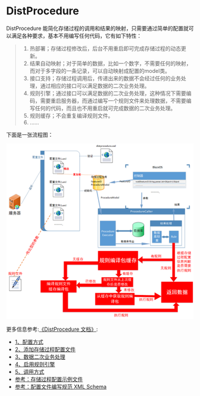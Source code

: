 # DistProcedure

DistProcedure 能简化存储过程的调用和结果的映射，只需要通过简单的配置就可以满足各种要求，基本不用编写任何代码，它有如下特性：
> 1. 热部署；存储过程修改后，后台不用重启即可完成存储过程的动态更新。
> 2. 结果自动映射；对于简单的数据，比如一个数字，不需要任何的映射，而对于多字段的一条记录，可以自动映射成配置的model类。
> 3. 接口支持；存储过程调用后，传递出来的数据不会经过任何的业务处理，通过相应的接口可以满足数据的二次业务处理。
> 4. 规则引擎；通过接口可以满足数据的二次业务处理，这种情况下需要编码，需要重启服务器，而通过编写一个规则文件来处理数据，不需要编写任何的代码，而且也不用重启就可完成数据的二次业务处理。
> 5. 规则缓存；不会重复编译规则文件。
> 6. ......

下面是一张流程图：

![](https://raw.githubusercontent.com/DistChen/distprocedure/master/docs/images/distprocedure.png)


更多信息参考:[《DistProcedure 文档》](https://distchen.gitbooks.io/distprocedure/content/):
* [1、配置方式](docs/HowToConfig.md)
* [2、添加存储过程配置文件](docs/AddProcedure.md)
* [3、数据二次业务处理](docs/ResultHandler.md)
* [4、启用规则引擎](docs/AddRule.md)
* [5、调用方式](docs/UseMethod.md)
* [参考：存储过程配置示例文件](docs/distfeatures.md)
* [参考：配置文件编写规范 XML Schema](docs/distfeatures_xsd.md)